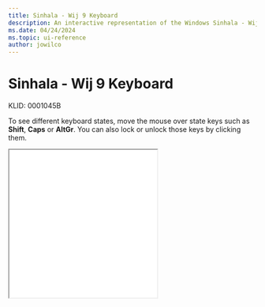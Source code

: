 ```yaml
---
title: Sinhala - Wij 9 Keyboard
description: An interactive representation of the Windows Sinhala - Wij 9 keyboard. To see different keyboard states, click or move the mouse over the state keys.
ms.date: 04/24/2024
ms.topic: ui-reference
author: jowilco
---
```


# Sinhala - Wij 9 Keyboard

KLID: 0001045B

To see different keyboard states, move the mouse over state keys such as **Shift**, **Caps** or **AltGr**. You can also lock or unlock those keys by clicking them.

<iframe src="kbdsw09.html" height="300"></iframe>
